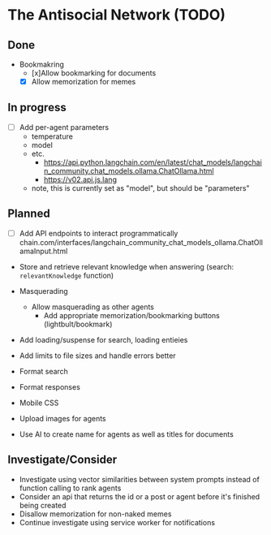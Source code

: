# The Antisocial Network (TODO)

## Done

- Bookmakring
  - [x]Allow bookmarking for documents
  - [x] Allow memorization for memes

## In progress

- [ ] Add per-agent parameters
  - temperature
  - model
  - etc.
    - https://api.python.langchain.com/en/latest/chat_models/langchain_community.chat_models.ollama.ChatOllama.html
    - https://v02.api.js.lang
  - note, this is currently set as "model", but should be "parameters"

## Planned

- [ ] Add API endpoints to interact programmatically
      chain.com/interfaces/langchain_community_chat_models_ollama.ChatOllamaInput.html
- Store and retrieve relevant knowledge when answering (search: `relevantKnowledge` function)

- Masquerading
  - Allow masquerading as other agents
    - Add appropriate memorization/bookmarking buttons (lightbult/bookmark)
- Add loading/suspense for search, loading entieies
- Add limits to file sizes and handle errors better
- Format search
- Format responses
- Mobile CSS
- Upload images for agents
- Use AI to create name for agents as well as titles for documents

## Investigate/Consider

- Investigate using vector similarities between system prompts instead of function calling to rank agents
- Consider an api that returns the id or a post or agent before it's finished being created
- Disallow memorization for non-naked memes
- Continue investigate using service worker for notifications
